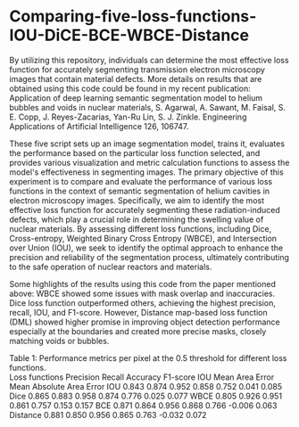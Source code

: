 # Comparing-five-loss-functions-IOU-DiCE-BCE-WBCE-Distance

By utilizing this repository, individuals can determine the most effective loss function for accurately segmenting transmission electron microscopy images that contain material defects. More details on results that are obtained using this code could be found in my recent publication: 
Application of deep learning semantic segmentation model to helium bubbles and voids in nuclear materials, S. Agarwal, A. Sawant, M. Faisal, S. E. Copp, J. Reyes-Zacarias, Yan-Ru Lin, S. J. Zinkle. Engineering Applications of Artificial Intelligence 126, 106747.


These five script sets up an image segmentation model, trains it, evaluates the performance based on the particular loss function selected, and provides various visualization and metric calculation functions to assess the model's effectiveness in segmenting images.
The primary objective of this experiment is to compare and evaluate the performance of various loss functions in the context of semantic segmentation of helium cavities in electron microscopy images. 
Specifically, we aim to identify the most effective loss function for accurately segmenting these radiation-induced defects, which play a crucial role in determining the swelling value of nuclear materials. By assessing different loss functions, including Dice, Cross-entropy, Weighted Binary Cross Entropy (WBCE),
and Intersection over Union (IOU), we seek to identify the optimal approach to enhance the precision and reliability of the segmentation process, ultimately contributing to the safe operation of nuclear reactors and materials.

Some highlights of the results using this code from the paper mentioned above:
WBCE showed some issues with mask overlap and inaccuracies. Dice loss function outperformed others, achieving the highest precision, recall, IOU, and F1-score. However, Distance map-based loss function (DML) showed higher promise in improving object detection performance especially at the boundaries and created more precise masks, closely matching voids or bubbles.

Table 1: Performance metrics per pixel at the 0.5 threshold for different loss functions.            
Loss functions	Precision	Recall	Accuracy	F1-score	IOU	Mean Area Error	Mean Absolute Area Error
IOU	0.843	0.874	0.952	0.858	0.752	0.041	0.085
Dice	0.865	0.883	0.958	0.874	0.776	0.025	0.077
WBCE	0.805	0.926	0.951	0.861	0.757	0.153	0.157
BCE	0.871	0.864	0.956	0.868	0.766	-0.006	0.063
Distance	0.881	0.850	0.956	0.865	0.763	-0.032	0.072
